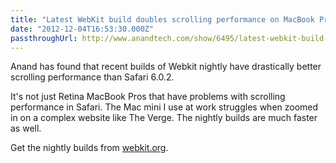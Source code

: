```yaml
---
title: "Latest WebKit build doubles scrolling performance on MacBook Pro with Retina Display"
date: "2012-12-04T16:53:30.000Z"
passthroughUrl: http://www.anandtech.com/show/6495/latest-webkit-build-doubles-scrolling-performance-on-macbook-pro-with-retina-display
---
```


Anand has found that recent builds of Webkit nightly have drastically better scrolling performance than Safari 6.0.2.

It's not just Retina MacBook Pros that have problems with scrolling performance in Safari. The Mac mini I use at work struggles when zoomed in on a complex website like The Verge. The nightly builds are much faster as well.

Get the nightly builds from [webkit.org](http://nightly.webkit.org).